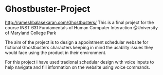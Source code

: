# Ghostbuster-Project
http://rameshbalasekaran.com/Ghostbusters/
This is a final project for the course INST 631 Fundamentals of Human Computer Interaction @University of Maryland College Park

The aim of the project is to design a appointment schedular website for fictional Ghostbusters characters keeping in mind the usablity issues 
they would face using the product in their environment.

For this project i have used tradional schedular design with voice inputs to help navigate and fill information on the website using voice commands.
